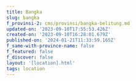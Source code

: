 ```yaml
---
title: Bangka
slug: bangka
f_provinsi-2: cms/provinsi/bangka-belitung.md
updated-on: '2023-09-10T17:55:53.426Z'
created-on: '2023-09-10T16:28:01.679Z'
published-on: '2024-01-21T11:33:59.165Z'
f_same-with-province-name: false
f_featured: false
f_discover: false
layout: '[location].html'
tags: location
---
```



